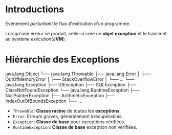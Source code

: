 # Introductions
Événement _perturbant_ le flux d'exécution d'un programme.

Lorsqu'une erreur se produit, celle-ci crée un __objet exception__ et le transmet au _système exécution_(__JVM__).

# Hiérarchie des Exceptions
java.lang.Object
    └── java.lang.Throwable
            ├── java.lang.Error
            │       ├── OutOfMemoryError
            │       ├── StackOverflowError
            │       └── ...
            └── java.lang.Exception
                    ├── IOException
                    ├── SQLException
                    ├── ClassNotFoundException
                    └── java.lang.RuntimeException
                            ├── NullPointerException
                            ├── ArithmeticException
                            ├── IndexOutOfBoundsException
                            └── ...

- `Throwable`: __Classe racine__ de toutes les __exceptions__.
- `Error`: Erreurs graves, généralement irrécupérables.
- `Exception`: __Classe de base__ pour exceptions vérifiées.
- `RuntimeException`: __Classe de base__ exception non vérifiées.
